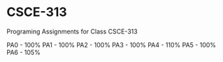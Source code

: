 # CSCE-313

Programing Assignments for Class CSCE-313

PA0 - 100%
PA1 - 100%
PA2 - 100%
PA3 - 100%
PA4 - 110%
PA5 - 100%
PA6 - 105%
